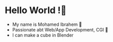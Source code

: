 # Hello World !:wave:

- My name is Mohamed Ibrahem :octopus:
- Passionate abt Web/App Development, CGI :ocean:
- I can make a cube in Blender
